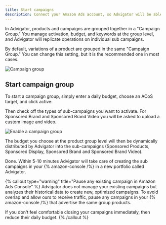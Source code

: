 ```yaml
---
title: Start campaigns
description: Connect your Amazon Ads account, so Advigator will be able to create and manage ad campaigns.
---
```


In Advigator, products and campaigns are grouped together in a "Campaign Group." 
You manage activation, budget, and keywords at the group level, and Advigator will replicate operations on individual sub campaigns. 

By default, variations of a product are grouped in the same "Campaign Group." You can change this setting, but it is the recommended one in most cases.

![Campaign group](/images/getting-started/item_groups.png)

## Start campaign group

To start a campaign group, simply enter a daily budget, choose an ACoS target, and click active.

Then check off the types of sub-campaigns you want to activate. For Sponsored Brand and Sponsored Brand Video you will be asked to upload a custom image and video.

![Enable a campaign group](/images/getting-started/activation.gif)

The budget you choose at the product group level will then be dynamically distributed by Advigator into the sub-campaigns (Sponsored Products, Sponsored Display, Sponsored Brand and Sponsored Brand Video). 

Done. Within 5-10 minutes Advigator will take care of creating the sub campaigns in your {% amazon-console /%}   in a new portfolio called Advigator.

{% callout type="warning" title="Pause any existing campaign in Amazon Ads Console" %}
Advigator does not manage your existing campaigns but analyzes their historical data to create new, optimized campaigns. To avoid overlap and allow ours to receive traffic, pause any campaigns in your {% amazon-console /%}   that advertise the same group products. 

If you don't feel comfortable closing your campaigns immediately, then reduce their daily budget.
{% /callout %}

